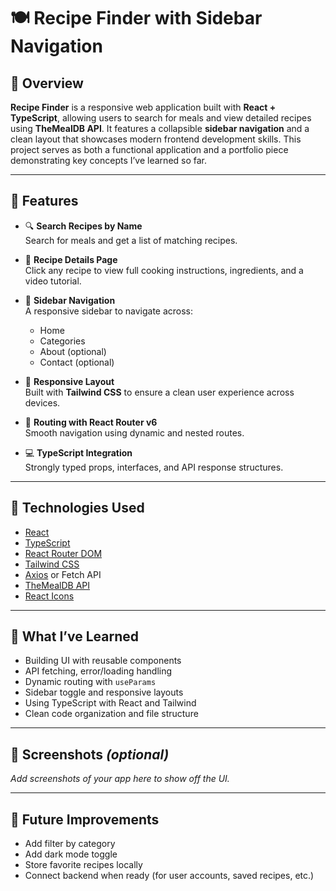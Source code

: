 # 🍽️ Recipe Finder with Sidebar Navigation

## 📌 Overview

**Recipe Finder** is a responsive web application built with **React + TypeScript**, allowing users to search for meals and view detailed recipes using **TheMealDB API**. It features a collapsible **sidebar navigation** and a clean layout that showcases modern frontend development skills. This project serves as both a functional application and a portfolio piece demonstrating key concepts I’ve learned so far.

---

## 🔧 Features

- 🔍 **Search Recipes by Name**  
  Search for meals and get a list of matching recipes.

- 🧾 **Recipe Details Page**  
  Click any recipe to view full cooking instructions, ingredients, and a video tutorial.

- 🧭 **Sidebar Navigation**  
  A responsive sidebar to navigate across:
  - Home
  - Categories
  - About (optional)
  - Contact (optional)

- 📱 **Responsive Layout**  
  Built with **Tailwind CSS** to ensure a clean user experience across devices.

- 🔁 **Routing with React Router v6**  
  Smooth navigation using dynamic and nested routes.

- 💻 **TypeScript Integration**  
  Strongly typed props, interfaces, and API response structures.

---

## 🚀 Technologies Used

- [React](https://reactjs.org/)  
- [TypeScript](https://www.typescriptlang.org/)  
- [React Router DOM](https://reactrouter.com/)  
- [Tailwind CSS](https://tailwindcss.com/)  
- [Axios](https://axios-http.com/) or Fetch API  
- [TheMealDB API](https://www.themealdb.com/api.php)  
- [React Icons](https://react-icons.github.io/react-icons/)

---

## 🎯 What I’ve Learned

- Building UI with reusable components
- API fetching, error/loading handling
- Dynamic routing with `useParams`
- Sidebar toggle and responsive layouts
- Using TypeScript with React and Tailwind
- Clean code organization and file structure

---

## 📸 Screenshots *(optional)*

_Add screenshots of your app here to show off the UI._

---

## 📂 Future Improvements

- Add filter by category
- Add dark mode toggle
- Store favorite recipes locally
- Connect backend when ready (for user accounts, saved recipes, etc.)
